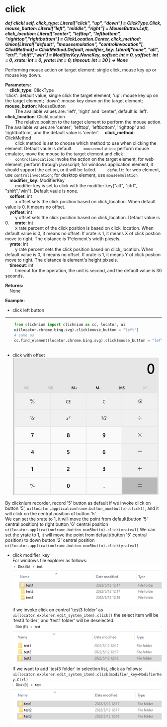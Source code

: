 # click <!-- {docsify-ignore-all} -->
***def click(
        self,
        click_type: Literal["click", "up", "down"] = ClickType.Click,
        mouse_button: Literal["left", "middle", "right"] = MouseButton.Left,
        click_location: Literal["center", "lefttop", "leftbottom", "righttop","rightbottom"] = ClickLocation.Center,
        click_method: Union[Literal["default", "mouseemulation", "controlinvocation"], ClickMethod] = ClickMethod.Default,
        modifier_key: Literal["none", "alt", "ctrl", "shift","win"]  = ModifierKey.NoneKey,
        xoffset: int = 0,
        yoffset: int = 0,
        xrate: int = 0,
        yrate: int = 0,
        timeout: int = 30
    ) -> None***  

Performing mouse action on target element: single click, mouse key up or mouse key down.  

**Parameters:**  
    &emsp;**click_type**: ClickType   
        'click': default value, single click the target element; 'up': mouse key up on the target element; 'down': mouse key down on the target element; 
    &emsp;**mouse_button**: MouseButton  
        &emsp;&emsp; The available values are: 'left', 'right' and 'center', default is 'left'. 
    &emsp;**click_location**: ClickLocation  
        &emsp;&emsp; The relative position to the target element to perform the mouse action. The available values are 'center', 'lefttop', 'leftbottom', 'righttop' and 'rightbottom', and the default value is 'center'.
    &emsp;**click_method**: ClickMethod  
        &emsp;&emsp; click method is set to choose which method to use when clicking the element. Default vaule is default. 
        &emsp;&emsp; `mouseemulation`: perform mouse emulator, move the mouse to the target element and click  
        &emsp;&emsp; `controlinvocation`: invoke the action on the target element, for web element, perform through javascript; for windows application element, it should support the action, or it will be failed. 
        &emsp;&emsp; `default`: for web element, use `controlinvocation`; for desktop element, use `mouseemulation`  
    &emsp;**modifier_key**: ModifierKey  
        &emsp;&emsp; modifier key is set to click with the modifier key("alt", "ctrl", "shift","win"). Default vaule is none.    
    &emsp;**xoffset**: int   
        &emsp;&emsp; x offset sets the click position based on click_location. When default value is 0, it means no offset.  
    &emsp;**yoffset**: int  
        &emsp;&emsp; y offset sets the click position based on click_location. Default value is 0. 
    &emsp;**xrate**: int  
        &emsp;&emsp; x rate percent of the click position is based on click_location. When default value is 0, it means no offset. If xrate is 1, it means X of click postion move to right. The distance is 1*element's width pixsels.  
    &emsp;**yrate**: int  
        &emsp;&emsp; y rate percent sets the click position based on click_location. When default value is 0, it means no offset. If xrate is 1, it means Y of click postion move to right. The distance is element's height pixsels.   
    &emsp;**timeout**: int  
        &emsp;&emsp; timeout for the operation, the unit is second, and the default value is 30 seconds. 

**Returns:**  
    &emsp;None

**Example:**

- click left button
***
```python
    from clicknium import clicknium as cc, locator, ui
    ui(locator.chrome.bing.svg).click(mouse_button = "left")
    # same as
    cc.find_element(locator.chrome.bing.svg).click(mouse_button = "left")
    
```

- click with offset  
![sample1](../../../img/click_sample1.png)

By clicknium recorder, record '5' button as
default if we invoke click on button '5', `ui(locator.applicationframe.button_num5butto).click()`, and it will click on the central position of button '5'.  
We can set the xrate to 1, it will move the point from default(button '5' central position) to right button '6' central position
`ui(locator.applicationframe.button_num5butto).click(xrate=1)`
We can set the yrate to 1, it will move the point from default(button '5' central position) to down button '2' central position
`ui(locator.applicationframe.button_num5butto).click(yrate=1)`  

- click modifier_key  
For windows file explorer as follows:  
![sample2-1](../../../img/click_sample21.png)  
if we invoke click on control 'test3 folder' as  
`ui(locator.explorer.edit_system_item).click()`
the select item will be 'test3 folder', and 'test1 folder' will be deselected.  
![sample2-2](../../../img/click_sample22.png)  
If we want to add 'test3 folder' in selection list, click as follows:
`ui(locator.explorer.edit_system_item).click(modifier_key=ModifierKey.Ctrl)`
![sample2-3](../../../img/click_sample23.png) 